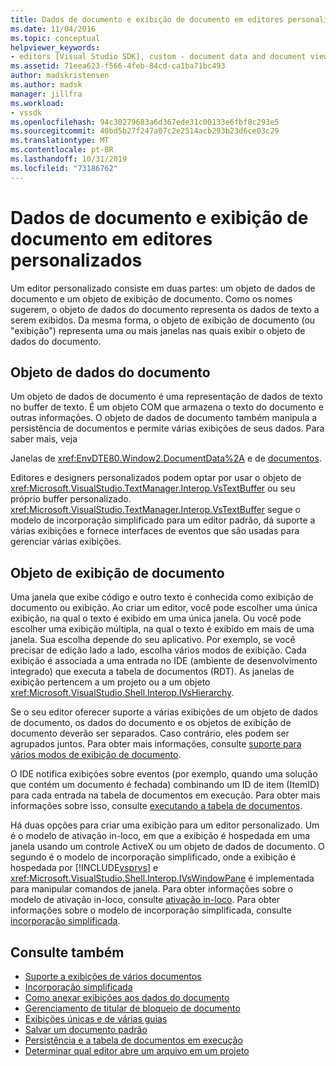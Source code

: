 ```yaml
---
title: Dados de documento e exibição de documento em editores personalizados | Microsoft Docs
ms.date: 11/04/2016
ms.topic: conceptual
helpviewer_keywords:
- editors [Visual Studio SDK], custom - document data and document view
ms.assetid: 71eea623-f566-4feb-84cd-ca1ba71bc493
author: madskristensen
ms.author: madsk
manager: jillfra
ms.workload:
- vssdk
ms.openlocfilehash: 94c30279683a6d367ede31c00133e6fbf8c293e5
ms.sourcegitcommit: 40bd5b27f247a07c2e2514acb293b23d6ce03c29
ms.translationtype: MT
ms.contentlocale: pt-BR
ms.lasthandoff: 10/31/2019
ms.locfileid: "73186762"
---
```

# <a name="document-data-and-document-view-in-custom-editors"></a>Dados de documento e exibição de documento em editores personalizados
Um editor personalizado consiste em duas partes: um objeto de dados de documento e um objeto de exibição de documento. Como os nomes sugerem, o objeto de dados do documento representa os dados de texto a serem exibidos. Da mesma forma, o objeto de exibição de documento (ou "exibição") representa uma ou mais janelas nas quais exibir o objeto de dados do documento.

## <a name="document-data-object"></a>Objeto de dados do documento
 Um objeto de dados de documento é uma representação de dados de texto no buffer de texto. É um objeto COM que armazena o texto do documento e outras informações. O objeto de dados de documento também manipula a persistência de documentos e permite várias exibições de seus dados. Para saber mais, veja

 Janelas de <xref:EnvDTE80.Window2.DocumentData%2A> e de [documentos](../extensibility/internals/document-windows.md).

 Editores e designers personalizados podem optar por usar o objeto de <xref:Microsoft.VisualStudio.TextManager.Interop.VsTextBuffer> ou seu próprio buffer personalizado. <xref:Microsoft.VisualStudio.TextManager.Interop.VsTextBuffer> segue o modelo de incorporação simplificado para um editor padrão, dá suporte a várias exibições e fornece interfaces de eventos que são usadas para gerenciar várias exibições.

## <a name="document-view-object"></a>Objeto de exibição de documento
 Uma janela que exibe código e outro texto é conhecida como exibição de documento ou exibição. Ao criar um editor, você pode escolher uma única exibição, na qual o texto é exibido em uma única janela. Ou você pode escolher uma exibição múltipla, na qual o texto é exibido em mais de uma janela. Sua escolha depende do seu aplicativo. Por exemplo, se você precisar de edição lado a lado, escolha vários modos de exibição. Cada exibição é associada a uma entrada no IDE (ambiente de desenvolvimento integrado) que executa a tabela de documentos (RDT). As janelas de exibição pertencem a um projeto ou a um objeto <xref:Microsoft.VisualStudio.Shell.Interop.IVsHierarchy>.

 Se o seu editor oferecer suporte a várias exibições de um objeto de dados de documento, os dados do documento e os objetos de exibição de documento deverão ser separados. Caso contrário, eles podem ser agrupados juntos. Para obter mais informações, consulte [suporte para vários modos de exibição de documento](../extensibility/supporting-multiple-document-views.md).

 O IDE notifica exibições sobre eventos (por exemplo, quando uma solução que contém um documento é fechada) combinando um ID de item (ItemID) para cada entrada na tabela de documentos em execução. Para obter mais informações sobre isso, consulte [executando a tabela de documentos](../extensibility/internals/running-document-table.md).

 Há duas opções para criar uma exibição para um editor personalizado. Um é o modelo de ativação in-loco, em que a exibição é hospedada em uma janela usando um controle ActiveX ou um objeto de dados de documento. O segundo é o modelo de incorporação simplificado, onde a exibição é hospedada por [!INCLUDE[vsprvs](../code-quality/includes/vsprvs_md.md)] e <xref:Microsoft.VisualStudio.Shell.Interop.IVsWindowPane> é implementada para manipular comandos de janela. Para obter informações sobre o modelo de ativação in-loco, consulte [ativação in-loco](../extensibility/in-place-activation.md). Para obter informações sobre o modelo de incorporação simplificada, consulte [incorporação simplificada](../extensibility/simplified-embedding.md).

## <a name="see-also"></a>Consulte também

- [Suporte a exibições de vários documentos](../extensibility/supporting-multiple-document-views.md)
- [Incorporação simplificada](../extensibility/simplified-embedding.md)
- [Como anexar exibições aos dados do documento](../extensibility/how-to-attach-views-to-document-data.md)
- [Gerenciamento de titular de bloqueio de documento](../extensibility/document-lock-holder-management.md)
- [Exibições únicas e de várias guias](../extensibility/single-and-multi-tab-views.md)
- [Salvar um documento padrão](../extensibility/internals/saving-a-standard-document.md)
- [Persistência e a tabela de documentos em execução](../extensibility/internals/persistence-and-the-running-document-table.md)
- [Determinar qual editor abre um arquivo em um projeto](../extensibility/internals/determining-which-editor-opens-a-file-in-a-project.md)